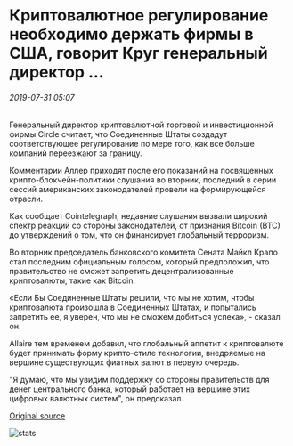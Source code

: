 # Криптовалютное регулирование необходимо держать фирмы в США, говорит Круг генеральный директор ...

###### 2019-07-31 05:07

Генеральный директор криптовалютной торговой и инвестиционной фирмы Circle считает, что Соединенные Штаты создадут соответствующее регулирование по мере того, как все больше компаний переезжают за границу.

Комментарии Аллер приходят после его показаний на посвященных крипто-блокчейн-политики слушания во вторник, последний в серии сессий американских законодателей провели на формирующейся отрасли.

Как сообщает Cointelegraph, недавние слушания вызвали широкий спектр реакций со стороны законодателей, от признания Bitcoin (BTC) до утверждений о том, что он финансирует глобальный терроризм.

Во вторник председатель банковского комитета Сената Майкл Крапо стал последним официальным голосом, который предположил, что правительство не сможет запретить децентрализованные криптовалюты, такие как Bitcoin.

«Если Бы Соединенные Штаты решили, что мы не хотим, чтобы криптовалюта произошла в Соединенных Штатах, и попытались запретить ее, я уверен, что мы не сможем добиться успеха», - сказал он.

Allaire тем временем добавил, что глобальный аппетит к криптовалюте будет принимать форму крипто-стиле технологии, внедряемые на вершине существующих фиатных валют в первую очередь.

"Я думаю, что мы увидим поддержку со стороны правительств для денег центрального банка, который работает на вершине этих цифровых валютных систем", он предсказал.

[Original source](https://cointelegraph.com/news/cryptocurrency-regulation-necessary-to-keep-firms-in-us-says-circle-ceo)

![stats](https://c.statcounter.com/11760860/0/a89fa40b/1/ "stats")
